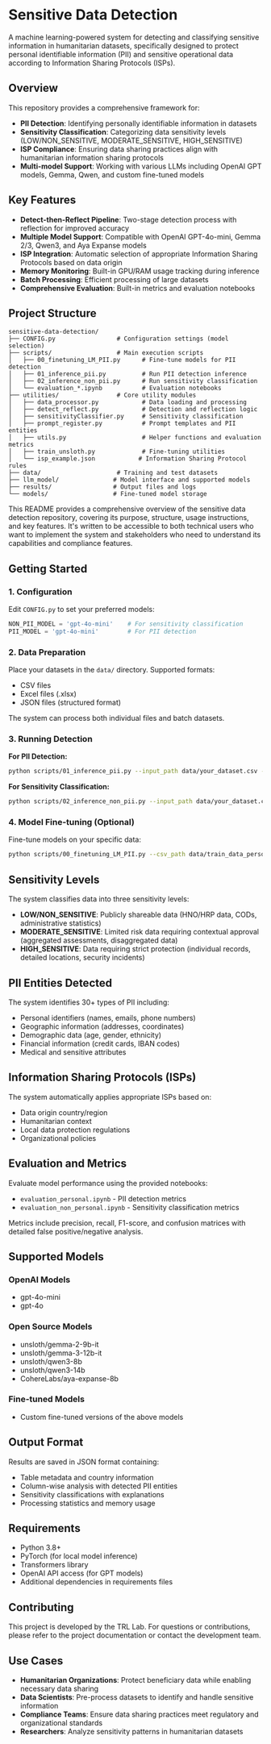 # Sensitive Data Detection

A machine learning-powered system for detecting and classifying sensitive information in humanitarian datasets, specifically designed to protect personal identifiable information (PII) and sensitive operational data according to Information Sharing Protocols (ISPs).

## Overview

This repository provides a comprehensive framework for:
- **PII Detection**: Identifying personally identifiable information in datasets
- **Sensitivity Classification**: Categorizing data sensitivity levels (LOW/NON_SENSITIVE, MODERATE_SENSITIVE, HIGH_SENSITIVE)
- **ISP Compliance**: Ensuring data sharing practices align with humanitarian information sharing protocols
- **Multi-model Support**: Working with various LLMs including OpenAI GPT models, Gemma, Qwen, and custom fine-tuned models

## Key Features

- **Detect-then-Reflect Pipeline**: Two-stage detection process with reflection for improved accuracy
- **Multiple Model Support**: Compatible with OpenAI GPT-4o-mini, Gemma 2/3, Qwen3, and Aya Expanse models
- **ISP Integration**: Automatic selection of appropriate Information Sharing Protocols based on data origin
- **Memory Monitoring**: Built-in GPU/RAM usage tracking during inference
- **Batch Processing**: Efficient processing of large datasets
- **Comprehensive Evaluation**: Built-in metrics and evaluation notebooks

## Project Structure

```
sensitive-data-detection/
├── CONFIG.py                 # Configuration settings (model selection)
├── scripts/                  # Main execution scripts
│   ├── 00_finetuning_LM_PII.py      # Fine-tune models for PII detection
│   ├── 01_inference_pii.py          # Run PII detection inference
│   ├── 02_inference_non_pii.py      # Run sensitivity classification
│   └── evaluation_*.ipynb           # Evaluation notebooks
├── utilities/                # Core utility modules
│   ├── data_processor.py            # Data loading and processing
│   ├── detect_reflect.py            # Detection and reflection logic
│   ├── sensitivityClassifier.py     # Sensitivity classification
│   ├── prompt_register.py           # Prompt templates and PII entities
│   ├── utils.py                     # Helper functions and evaluation metrics
│   ├── train_unsloth.py             # Fine-tuning utilities
│   └── isp_example.json            # Information Sharing Protocol rules
├── data/                     # Training and test datasets
├── llm_model/               # Model interface and supported models
├── results/                 # Output files and logs
└── models/                  # Fine-tuned model storage
```

This README provides a comprehensive overview of the sensitive data detection repository, covering its purpose, structure, usage instructions, and key features. It's written to be accessible to both technical users who want to implement the system and stakeholders who need to understand its capabilities and compliance features.

## Getting Started

### 1. Configuration

Edit `CONFIG.py` to set your preferred models:
```python
NON_PII_MODEL = 'gpt-4o-mini'    # For sensitivity classification
PII_MODEL = 'gpt-4o-mini'        # For PII detection
```

### 2. Data Preparation

Place your datasets in the `data/` directory. Supported formats:
- CSV files
- Excel files (.xlsx)
- JSON files (structured format)

The system can process both individual files and batch datasets.

### 3. Running Detection

**For PII Detection:**
```bash
python scripts/01_inference_pii.py --input_path data/your_dataset.csv --output_path results/pii_results.json
```

**For Sensitivity Classification:**
```bash
python scripts/02_inference_non_pii.py --input_path data/your_dataset.csv --output_path results/sensitivity_results.json
```

### 4. Model Fine-tuning (Optional)

Fine-tune models on your specific data:
```bash
python scripts/00_finetuning_LM_PII.py --csv_path data/train_data_personal.csv --model_name unsloth/gemma-2-9b-it --epochs 2
```

## Sensitivity Levels

The system classifies data into three sensitivity levels:

- **LOW/NON_SENSITIVE**: Publicly shareable data (HNO/HRP data, CODs, administrative statistics)
- **MODERATE_SENSITIVE**: Limited risk data requiring contextual approval (aggregated assessments, disaggregated data)
- **HIGH_SENSITIVE**: Data requiring strict protection (individual records, detailed locations, security incidents)

## PII Entities Detected

The system identifies 30+ types of PII including:
- Personal identifiers (names, emails, phone numbers)
- Geographic information (addresses, coordinates)
- Demographic data (age, gender, ethnicity)
- Financial information (credit cards, IBAN codes)
- Medical and sensitive attributes

## Information Sharing Protocols (ISPs)

The system automatically applies appropriate ISPs based on:
- Data origin country/region
- Humanitarian context
- Local data protection regulations
- Organizational policies

## Evaluation and Metrics

Evaluate model performance using the provided notebooks:
- `evaluation_personal.ipynb` - PII detection metrics
- `evaluation_non_personal.ipynb` - Sensitivity classification metrics

Metrics include precision, recall, F1-score, and confusion matrices with detailed false positive/negative analysis.

## Supported Models

### OpenAI Models
- gpt-4o-mini
- gpt-4o

### Open Source Models
- unsloth/gemma-2-9b-it
- unsloth/gemma-3-12b-it
- unsloth/qwen3-8b
- unsloth/qwen3-14b
- CohereLabs/aya-expanse-8b

### Fine-tuned Models
- Custom fine-tuned versions of the above models

## Output Format

Results are saved in JSON format containing:
- Table metadata and country information
- Column-wise analysis with detected PII entities
- Sensitivity classifications with explanations
- Processing statistics and memory usage

## Requirements

- Python 3.8+
- PyTorch (for local model inference)
- Transformers library
- OpenAI API access (for GPT models)
- Additional dependencies in requirements files

## Contributing

This project is developed by the TRL Lab. For questions or contributions, please refer to the project documentation or contact the development team.

## Use Cases

- **Humanitarian Organizations**: Protect beneficiary data while enabling necessary data sharing
- **Data Scientists**: Pre-process datasets to identify and handle sensitive information
- **Compliance Teams**: Ensure data sharing practices meet regulatory and organizational standards
- **Researchers**: Analyze sensitivity patterns in humanitarian datasets